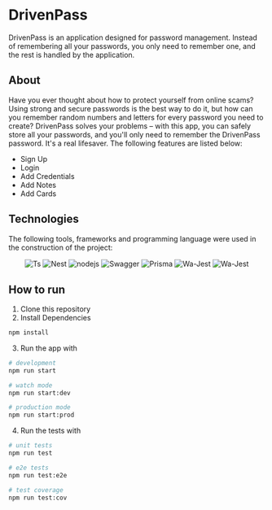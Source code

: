# DrivenPass
DrivenPass is an application designed for password management. Instead of remembering all your passwords, you only need to remember one, and the rest is handled by the application.

## About

Have you ever thought about how to protect yourself from online scams? Using strong and secure passwords is the best way to do it, but how can you remember random numbers and letters for every password you need to create? DrivenPass solves your problems – with this app, you can safely store all your passwords, and you'll only need to remember the DrivenPass password. It's a real lifesaver. The following features are listed below:

<ul>
  <li>Sign Up</li>
  <li>Login </li>
  <li>Add Credentials</li>
  <li>Add Notes</li>
  <li>Add Cards</li>
</ul>

## Technologies
  The following tools, frameworks and programming language were used in the construction of the project: 
<div align="center">
  <img align="center" alt="Ts" src="https://img.shields.io/badge/TypeScript-007ACC?style=for-the-badge&logo=typescript&logoColor=white">
  <img align="center" alt="Nest" src="https://img.shields.io/badge/nestjs-E0234E?style=for-the-badge&logo=nestjs&logoColor=white">
  <img align="center" alt="nodejs" src="https://img.shields.io/badge/Node%20js-339933?style=for-the-badge&logo=nodedotjs&logoColor=white">
  <img align="center" alt="Swagger" src="https://img.shields.io/badge/Swagger-85EA2D?style=for-the-badge&logo=Swagger&logoColor=white">
  <img align="center" alt="Prisma" src="https://img.shields.io/badge/Prisma-3982CE?style=for-the-badge&logo=Prisma&logoColor=white">
  <img align="center" alt="Wa-Jest" src="https://img.shields.io/badge/Jest-C21325?style=for-the-badge&logo=jest&logoColor=white">
  <img align="center" alt="Wa-Jest" src="https://img.shields.io/badge/PostgreSQL-316192?style=for-the-badge&logo=postgresql&logoColor=white">
</div>

## How to run
  

1. Clone this repository
2. Install Dependencies
```bash
npm install
```

3. Run the app with
```bash
# development
npm run start

# watch mode
npm run start:dev

# production mode
npm run start:prod
```

4. Run the tests with
```bash
# unit tests
npm run test

# e2e tests
npm run test:e2e

# test coverage
npm run test:cov
```
